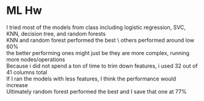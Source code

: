 # ML Hw

I tried most of the models from class including logistic regression, SVC, KNN, decision tree, and random forests \
KNN and random forest performed the best \ 
others performed around low 60% \
the better performing ones might just be they are more complex, running more nodes/operations \
Because i did not spend a ton of time to trim down features, i used 32 out of 41 columns total \
If I ran the models with less features, I think the performance would increase \
Ultimately random forest performed the best and I save that one at 77%
